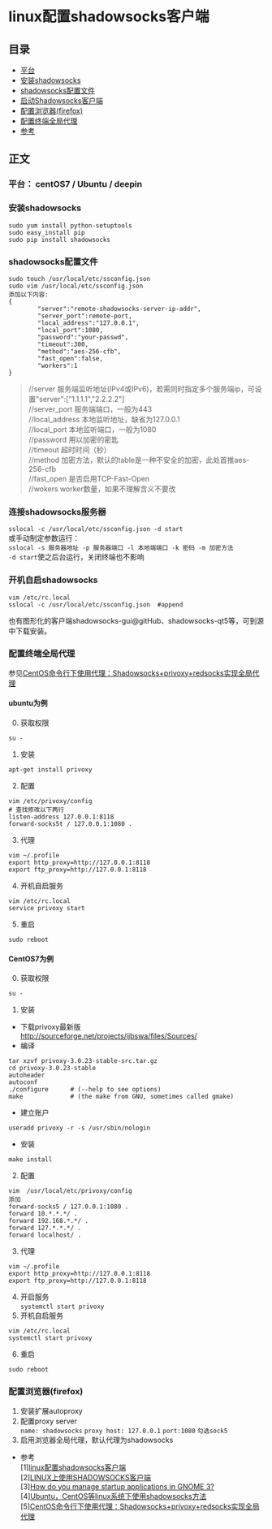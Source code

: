 # linux配置shadowsocks客户端
## 目录
* [平台](#平台)
* [安装shadowsocks](#安装shadowsocks)
* [shadowsocks配置文件](#shadowsocks配置文件)
* [启动Shadowsocks客户端](#启动Shadowsocks客户端)
* [配置浏览器(firefox)](#配置浏览器(firefox))
* [配置终端全局代理](#配置终端全局代理)
* [参考](#参考)  

## 正文
### 平台： centOS7 / Ubuntu / deepin
### 安装shadowsocks  
```/sbin/bash
sudo yum install python-setuptools
sudo easy_install pip
sudo pip install shadowsocks
```
### shadowsocks配置文件
```
sudo touch /usr/local/etc/ssconfig.json
sudo vim /usr/local/etc/ssconfig.json
添加以下内容:
{
        "server":"remote-shadowsocks-server-ip-addr",
        "server_port":remote-port,
        "local_address":"127.0.0.1",
        "local_port":1080,
        "password":"your-passwd",
        "timeout":300,
        "method":"aes-256-cfb",
        "fast_open":false,
        "workers":1
}
```
>//server        服务端监听地址(IPv4或IPv6)，若需同时指定多个服务端ip，可设置"server":["1.1.1.1","2.2.2.2"]  
//server_port   服务端端口，一般为443  
//local_address 本地监听地址，缺省为127.0.0.1  
//local_port    本地监听端口，一般为1080  
//password  用以加密的密匙  
//timeout       超时时间（秒）  
//method          加密方法，默认的table是一种不安全的加密，此处首推aes-256-cfb  
//fast_open 是否启用TCP-Fast-Open  
//wokers        worker数量，如果不理解含义不要改   

### 连接shadowsocks服务器  
   `sslocal -c /usr/local/etc/ssconfig.json -d start`  
   或手动制定参数运行：  
   `sslocal -s 服务器地址 -p 服务器端口 -l 本地端端口 -k 密码 -m 加密方法`  
   `-d start`使之后台运行，关闭终端也不影响      
### 开机自启shadowsocks  
    vim /etc/rc.local  
    sslocal -c /usr/local/etc/ssconfig.json  #append

也有图形化的客户端shadowsocks-gui@gitHub、shadowsocks-qt5等，可到源中下载安装。

### 配置终端全局代理   
参见[CentOS命令行下使用代理：Shadowsocks+privoxy+redsocks实现全局代理](https://laowang.me/centos-global-privoxy.html)  
#### ubuntu为例
0. 获取权限
```
su -
```
1. 安装  
```
apt-get install privoxy
```
2. 配置  
```
vim /etc/privoxy/config
# 查找修改以下两行
listen-address 127.0.0.1:8118
forward-socks5t / 127.0.0.1:1080 .
```
3. 代理
```
vim ~/.profile
export http_proxy=http://127.0.0.1:8118
export ftp_proxy=http://127.0.0.1:8118
```
4. 开机自启服务
```
vim /etc/rc.local
service privoxy start
```
5. 重启
```
sudo reboot
```

#### CentOS7为例
0. 获取权限
```
su -
```
1. 安装  
  * 下载privoxy最新版  
  http://sourceforge.net/projects/ijbswa/files/Sources/
  * 编译
  ```
  tar xzvf privoxy-3.0.23-stable-src.tar.gz
  cd privoxy-3.0.23-stable
  autoheader
  autoconf
  ./configure      # (--help to see options)
  make             # (the make from GNU, sometimes called gmake)
  ```
  * 建立账户  
  ```
  useradd privoxy -r -s /usr/sbin/nologin
  ```
  * 安装
  ```
  make install
  ```

2. 配置  
```
vim  /usr/local/etc/privoxy/config
添加
forward-socks5 / 127.0.0.1:1080 .
forward 10.*.*.*/ .
forward 192.168.*.*/ .
forward 127.*.*.*/ .
forward localhost/ .
```
3. 代理
```
vim ~/.profile
export http_proxy=http://127.0.0.1:8118
export ftp_proxy=http://127.0.0.1:8118
```
4. 开启服务  
`systemctl start privoxy`
5. 开机自启服务
```
vim /etc/rc.local
systemctl start privoxy
```
6. 重启
```
sudo reboot
```

### 配置浏览器(firefox)  
  1. 安装扩展autoproxy
  2. 配置proxy server  
  `name: shadowsocks`
  `proxy host: 127.0.0.1`
  `port:1080`
  `勾选sock5`
  3. 启用浏览器全局代理，默认代理为shadowsocks  



- 参考  
[1][linux配置shadowsocks客户端](http://my.oschina.net/u/1432769/blog/619651)  
[2][LINUX上使用SHADOWSOCKS客户端](http://blog.liyibo.org/linux-shadowsocks-client/)  
[3][How do you manage startup applications in GNOME 3?](https://ask.fedoraproject.org/en/question/8926/how-do-you-manage-startup-applications-in-gnome-3/)  
[4][Ubuntu，CentOS等linux系统下使用shadowsocks方法](http://www.shadowsocks.asia/fangfa/28.html)  
[5][CentOS命令行下使用代理：Shadowsocks+privoxy+redsocks实现全局代理](https://laowang.me/centos-global-privoxy.html)
